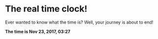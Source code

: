 # The real time clock!

Ever wanted to know what the time is? Well, your journey is about to end!

**The time is Nov 23, 2017, 03:27**